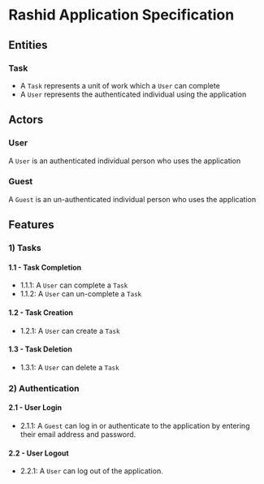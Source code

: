 # Rashid Application Specification

## Entities

### Task

- A `Task` represents a unit of work which a `User` can complete
- A `User` represents the authenticated individual using the application

## Actors

### User

A `User` is an authenticated individual person who uses the application

### Guest

A `Guest` is an un-authenticated individual person who uses the application

## Features

### 1) Tasks

#### 1.1 - Task Completion

- 1.1.1: A `User` can complete a `Task`
- 1.1.2: A `User` can un-complete a `Task`

#### 1.2 - Task Creation

- 1.2.1: A `User` can create a `Task`

#### 1.3 - Task Deletion

- 1.3.1: A `User` can delete a `Task`

### 2) Authentication

#### 2.1 - User Login

- 2.1.1: A `Guest` can log in or authenticate to the application by entering their email address and password.

#### 2.2 - User Logout

- 2.2.1: A `User` can log out of the application.


